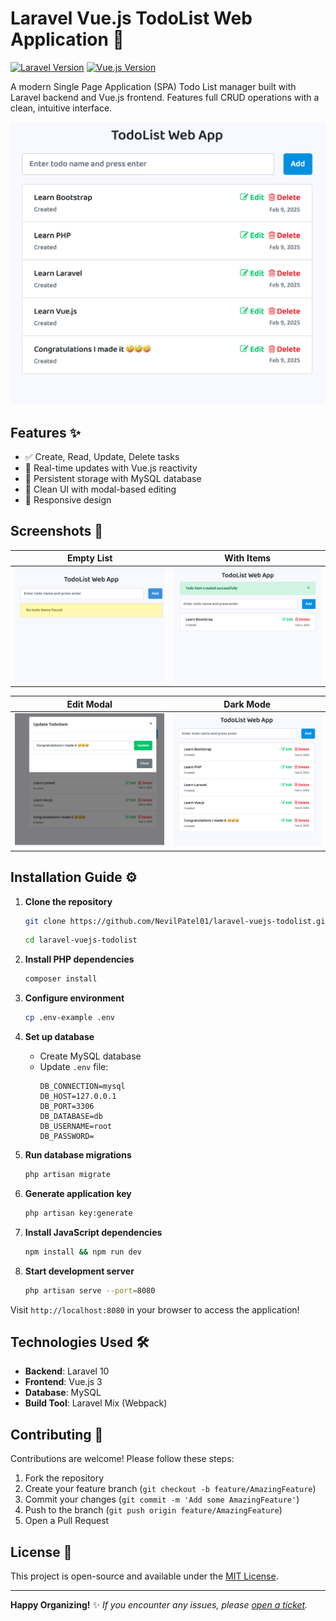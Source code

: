 # Laravel Vue.js TodoList Web Application 🚀

[![Laravel Version](https://img.shields.io/badge/Laravel-^10.0-red.svg?style=flat-square)](https://laravel.com)
[![Vue.js Version](https://img.shields.io/badge/Vue.js-^3.0-brightgreen.svg?style=flat-square)](https://vuejs.org)

A modern Single Page Application (SPA) Todo List manager built with Laravel backend and Vue.js frontend. Features full CRUD operations with a clean, intuitive interface.

![App Preview](./screenshots/screen4.png)

## Features ✨
- ✅ Create, Read, Update, Delete tasks
- 🎯 Real-time updates with Vue.js reactivity
- 💾 Persistent storage with MySQL database
- 🎨 Clean UI with modal-based editing
- 📱 Responsive design

## Screenshots 📸

| Empty List | With Items |
|------------|-------------|
| ![Empty list](./screenshots/screen1.png) | ![Full list](./screenshots/screen2.png) |

| Edit Modal | Dark Mode |
|------------|-----------|
| ![Edit modal](./screenshots/screen3.png) | ![Dark mode](./screenshots/screen4.png) |

## Installation Guide ⚙️

1. **Clone the repository**
   ```bash
   git clone https://github.com/NevilPatel01/laravel-vuejs-todolist.git
   ```
   
   ``` bash
   cd laravel-vuejs-todolist
   ```

2. **Install PHP dependencies**
   ```bash
   composer install
   ```

3. **Configure environment**
   ```bash
   cp .env-example .env
   ```

4. **Set up database**
   - Create MySQL database
   - Update `.env` file:
     ```dotenv
     DB_CONNECTION=mysql
     DB_HOST=127.0.0.1
     DB_PORT=3306
     DB_DATABASE=db
     DB_USERNAME=root
     DB_PASSWORD=
     ```

5. **Run database migrations**
   ```bash
   php artisan migrate
   ```

6. **Generate application key**
   ```bash
   php artisan key:generate
   ```

7. **Install JavaScript dependencies**
   ```bash
   npm install && npm run dev
   ```

8. **Start development server**
   ```bash
   php artisan serve --port=8080
   ```

Visit `http://localhost:8080` in your browser to access the application!

## Technologies Used 🛠️

- **Backend**: Laravel 10
- **Frontend**: Vue.js 3
- **Database**: MySQL
- **Build Tool**: Laravel Mix (Webpack)

## Contributing 🤝

Contributions are welcome! Please follow these steps:
1. Fork the repository
2. Create your feature branch (`git checkout -b feature/AmazingFeature`)
3. Commit your changes (`git commit -m 'Add some AmazingFeature'`)
4. Push to the branch (`git push origin feature/AmazingFeature`)
5. Open a Pull Request

## License 📄

This project is open-source and available under the [MIT License](LICENSE).

---

**Happy Organizing!** ✨ *If you encounter any issues, please [open a ticket](https://github.com/NevilPatel01/laravel-vuejs-todolist/issues).*
